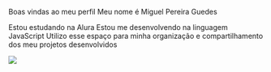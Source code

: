 Boas vindas ao meu perfil 
Meu nome é Miguel Pereira Guedes

Estou estudando na Alura
Estou me desenvolvendo na linguagem JavaScript
Utilizo esse espaço para minha organização e compartilhamento dos meu projetos desenvolvidos

![](https://media1.tenor.com/m/UQ8ye5bWKVUAAAAd/big-smile-cuphead.gif)


